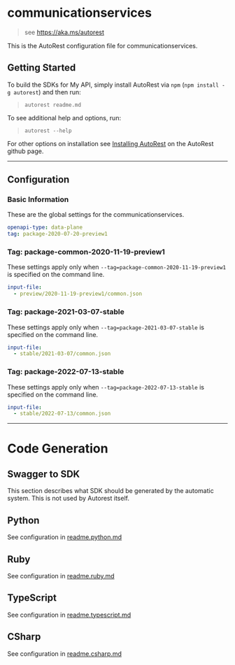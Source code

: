 # communicationservices

> see https://aka.ms/autorest

This is the AutoRest configuration file for communicationservices.

## Getting Started

To build the SDKs for My API, simply install AutoRest via `npm` (`npm install -g autorest`) and then run:

> `autorest readme.md`

To see additional help and options, run:

> `autorest --help`

For other options on installation see [Installing AutoRest](https://aka.ms/autorest/install) on the AutoRest github page.

---

## Configuration

### Basic Information

These are the global settings for the communicationservices.

```yaml
openapi-type: data-plane
tag: package-2020-07-20-preview1
```


### Tag: package-common-2020-11-19-preview1

These settings apply only when `--tag=package-common-2020-11-19-preview1` is specified on the command line.

```yaml $(tag) == 'package-common-2020-11-19-preview1'
input-file:
  - preview/2020-11-19-preview1/common.json
```

### Tag: package-2021-03-07-stable
These settings apply only when `--tag=package-2021-03-07-stable` is specified on the command line.

```yaml $(tag) == 'package-2021-03-07-stable'
input-file:
  - stable/2021-03-07/common.json
```

### Tag: package-2022-07-13-stable
These settings apply only when `--tag=package-2022-07-13-stable` is specified on the command line.

```yaml $(tag) == 'package-2022-07-13-stable'
input-file:
  - stable/2022-07-13/common.json
```

---

# Code Generation

## Swagger to SDK

This section describes what SDK should be generated by the automatic system.
This is not used by Autorest itself.

## Python

See configuration in [readme.python.md](./readme.python.md)

## Ruby

See configuration in [readme.ruby.md](./readme.ruby.md)

## TypeScript

See configuration in [readme.typescript.md](./readme.typescript.md)

## CSharp

See configuration in [readme.csharp.md](./readme.csharp.md)
